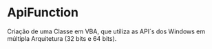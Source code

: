 # ApiFunction
Criação de uma Classe em VBA, que utiliza as API´s dos Windows em múltipla Arquitetura (32 bits e 64 bits).

